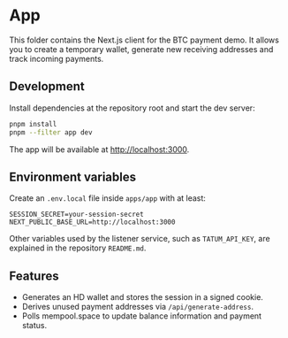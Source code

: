 # App

This folder contains the Next.js client for the BTC payment demo. It allows you to create a temporary wallet, generate new receiving addresses and track incoming payments.

## Development

Install dependencies at the repository root and start the dev server:

```bash
pnpm install
pnpm --filter app dev
```

The app will be available at [http://localhost:3000](http://localhost:3000).

## Environment variables

Create an `.env.local` file inside `apps/app` with at least:

```
SESSION_SECRET=your-session-secret
NEXT_PUBLIC_BASE_URL=http://localhost:3000
```

Other variables used by the listener service, such as `TATUM_API_KEY`, are explained in the repository `README.md`.

## Features

- Generates an HD wallet and stores the session in a signed cookie.
- Derives unused payment addresses via `/api/generate-address`.
- Polls mempool.space to update balance information and payment status.
